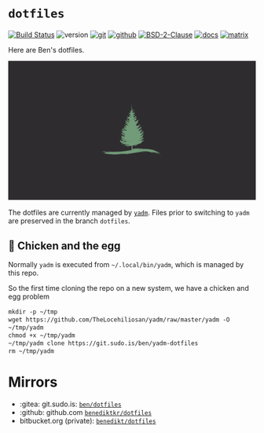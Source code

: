 # `dotfiles`

[![Build Status](https://jenkins.sudo.is/buildStatus/icon?job=ben%2Fdotfiles%2Fmain&style=flat-square)](https://jenkins.sudo.is/job/ben/job/dotfiles/)
![version](https://jenkins.sudo.is/buildStatus/icon?job=ben%2Fdotfiles%2Fmain&style=flat-square&status=${description}&subject=version&build=lastStable&color=blue)
[![git](https://www.sudo.is/readmes/git.sudo.is-ben-dotfiles.svg)](https://git.sudo.is/ben/dotfiles)
[![github](https://www.sudo.is/readmes/github-benediktkr.svg)](https://github.com/benediktkr/dotfiles)
[![BSD-2-Clause](https://www.sudo.is/readmes/license-BSD-blue.svg)](LICENSE)
[![docs](https://www.sudo.is/readmes/docs.svg)](https://www.sudo.is/docs)
[![matrix](https://www.sudo.is/readmes/matrix-ben-sudo.is.svg)](https://matrix.to/#/@ben:sudo.is)

Here are Ben's dotfiles.

![Leaf Dark](.local/share/backgrounds/Leaf_Dark.png)

The dotfiles are currently managed by [`yadm`](https://yadm.io). Files
prior to switching to `yadm` are preserved in the branch `dotfiles`.

## 🐣 Chicken and the egg

Normally `yadm` is executed from `~/.local/bin/yadm`, which is managed
by this repo.

So the first time cloning the repo on a new system, we have a chicken and
egg problem

```console
mkdir -p ~/tmp
wget https://github.com/TheLocehiliosan/yadm/raw/master/yadm -O ~/tmp/yadm
chmod +x ~/tmp/yadm
~/tmp/yadm clone https://git.sudo.is/ben/yadm-dotfiles
rm ~/tmp/yadm
```

# Mirrors

 * :gitea: git.sudo.is: [`ben/dotfiles`](https://git.sudo.is/ben/dotfiles)
 * :github: github.com [`benediktkr/dotfiles`](https://github.com/benediktkr/dotfiles)
 * bitbucket.org (private): [`benedikt/dotfiles`](https://bitbucket.org/benedikt/dotfiles)
